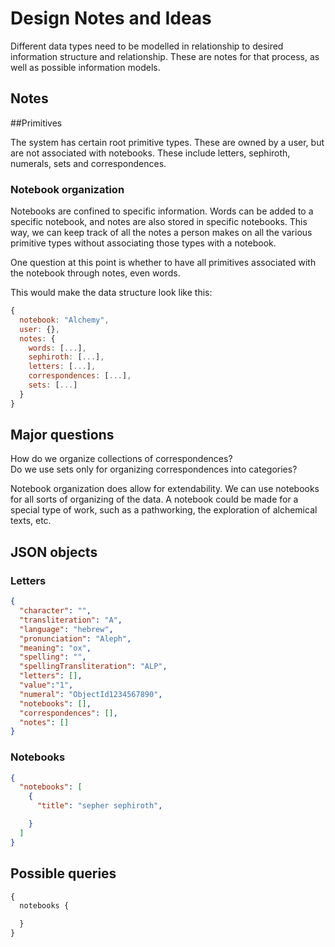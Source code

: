 # Design Notes and Ideas

Different data types need to be modelled in relationship to desired information structure and relationship.  These are notes for that process, as well as possible information models.

## Notes

##Primitives

The system has certain root primitive types.  These are owned by a user, but are not associated with notebooks.  These include letters, sephiroth, numerals, sets and correspondences.

### Notebook organization

Notebooks are confined to specific information. Words can be added to a specific notebook, and notes are also stored in specific notebooks.  This way, we can keep track of all the notes a person makes on all the various primitive types without associating those types with a notebook.

One question at this point is whether to have all primitives associated with the notebook through notes, even words.

This would make the data structure look like this:

```javascript
{
  notebook: "Alchemy",
  user: {},
  notes: {
    words: [...],
    sephiroth: [...],
    letters: [...],
    correspondences: [...],
    sets: [...]
  }
}
```

## Major questions

How do we organize collections of correspondences?  
Do we use sets only for organizing correspondences into categories?

Notebook organization does allow for extendability.  We can use notebooks for all sorts of organizing of the data.  A notebook could be made for a special type of work, such as a pathworking, the exploration of alchemical texts, etc.

## JSON objects

### Letters

```json
{
  "character": "",
  "transliteration": "A",
  "language": "hebrew",
  "pronunciation": "Aleph",
  "meaning": "ox",
  "spelling": "",
  "spellingTransliteration": "ALP",
  "letters": [],
  "value":"1",
  "numeral": "ObjectId1234567890",
  "notebooks": [],
  "correspondences": [],
  "notes": []
}
```

### Notebooks

```json
{
  "notebooks": [
    {
      "title": "sepher sephiroth",

    }
  ]
}
```


## Possible queries

```GraphQL
{
  notebooks {

  }
}
```
